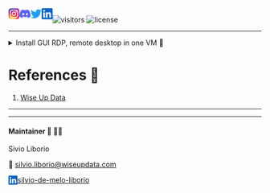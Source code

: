 <a href="https://github.com/wiseupdata/wiseupdata">
  <img align="left" alt="Wise Up Data's Instagram" width="22px" src="https://raw.githubusercontent.com/wiseupdata/wiseupdata/main/assets/instagram.png" />   
</a> 
<a href="https://github.com/wiseupdata/wiseupdata">
  <img align="left" alt="wise Up Data's Discord" width="22px" src="https://github.com/wiseupdata/wiseupdata/blob/main/assets/discord.svg" />
</a>
<a href="https://github.com/wiseupdata/wiseupdata">
  <img align="left" alt="wise Up Data | Twitter" width="22px" src="https://github.com/wiseupdata/wiseupdata/blob/main/assets/twitter.svg" />
</a>
<a href="https://github.com/wiseupdata/wiseupdata">
  <img align="left" alt="wise Up Data's LinkedIN" width="22px" src="https://raw.githubusercontent.com/wiseupdata/wiseupdata/200536ac97c85161cdfea6de4fc9b271ba197c2d/assets/linkedin.svg" />
</a>

![visitors](https://visitor-badge.glitch.me/badge?page_id=wiseupdata.virtual-machines-vm&left_color=green&right_color=black)
![license](https://img.shields.io/github/license/wiseupdata/virtual-machines-vm)

---

<a name="readme-top"></a>

<details>
<summary>
    Install GUI RDP, remote desktop in one VM 🚀️
</summary>

### Let's update the Ubuntu system 👀️

```
sudo apt update
sudo apt upgrade
```

<img align="center" alt="gif" src="assets/update.gif" width="700" />
</img>
<br/>

### Install the X2Go server

```
sudo apt install software-properties-common
sudo add-apt-repository ppa:x2go/stable
sudo apt update
sudo apt install x2goserver x2goserver-xsession
```

<img align="center" alt="gif" src="assets/x2go.gif" width="700" />
</img>

### Install the xfce4 server

```
sudo apt install xfce4
```

##

<img align="center" alt="gif" src="assets/xfce4.gif" width="700" />
</img>

### Start the X2Go server
```
sudo systemctl start x2goserver
```

<img align="center" alt="gif" src="assets/x2goserver.gif" width="700" />

</details>

# References 🎉️ 

1. [Wise Up Data](https://github.com/wiseupdata)

---

---

#### Maintainer 🤗 👨‍💻

Sivio Liborio

📧 silvio.liborio@wiseupdata.com

<a href="https://www.linkedin.com/in/silvio-de-melo-liborio">silvio-de-melo-liborio <img align="left" alt="LinkedIN" width="18px" src="https://raw.githubusercontent.com/wiseupdata/wsl-latest/main/assets/linkedin.svg" />
</a>
